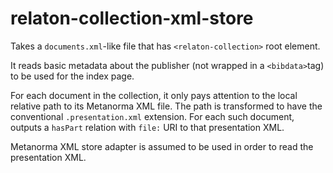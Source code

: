 # relaton-collection-xml-store

Takes a `documents.xml`-like file that has `<relaton-collection>`
root element.

It reads basic metadata about the publisher
(not wrapped in a `<bibdata>`tag) to be used for the index page.

For each document in the collection, it only
pays attention to the local relative path to its
Metanorma XML file. The path is transformed to have
the conventional `.presentation.xml` extension.
For each such document, outputs a `hasPart` relation with
`file:` URI to that presentation XML.

Metanorma XML store adapter is assumed to be used
in order to read the presentation XML.
